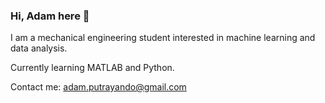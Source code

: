 ### Hi, Adam here 👋

I am a mechanical engineering student interested in machine learning and data analysis. 

Currently learning MATLAB and Python.

Contact me: adam.putrayando@gmail.com

